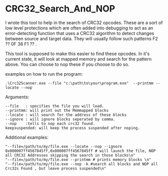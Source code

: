 # CRC32_Search_And_NOP

I wrote this tool to help in the search of CRC32 opcodes. These are a sort of low
level protections which are often added into debugging to act as an error-detecting
function that uses a CRC32 algorithm to detect changes between source and target data.
They will usually follow such patterns F2 ?? 0F 38 F1 ?? .


This tool is supposed to make this easier to find these opcodes. In it's current
state, it will look at mapped memory and search for the pattern above. You can
choose to nop these if you choose to do so.

examples on how to run the program:

```
.\Crc32Scanner.exe --file "c:\path\to\your\program.exe"  --printmm --locate --nop
```

Arguments:
```
--file   : specifies the file you will load.
--printmm: will print out the Memmapped blocks
--locate : will search for the address of these blocks
--ignore : will ignore blocks seperated by comma.
--nop    :tells to nop each crc32 found.
keepsuspended: will keep the process suspended after noping. 
```


Additional examples:
 ```
"--file=/path/to/my/file.exe --locate --nop --ignore 0x000007ff4567845ff,0x000007ff4567845ff # will launch the file, NOP all CRC32 Addresses skipping the search in those blocks\n"
"--file=/path/to/my/file.exe --printmm # prints memory blocks \n"
"--file=/path/to/my/file.exe --nop -k #search all blocks and NOP all Crc32s Found , but leave process suspended\n"
```
